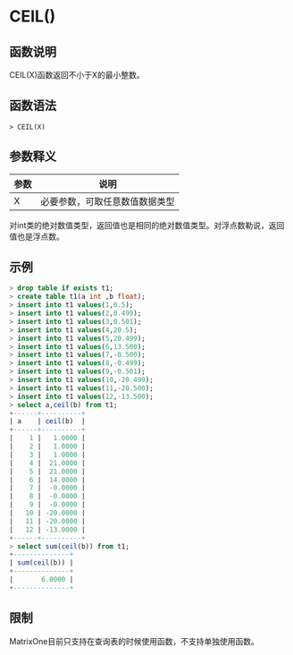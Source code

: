 # **CEIL()**

## **函数说明**

CEIL(X)函数返回不小于X的最小整数。

## **函数语法**

```
> CEIL(X)
```

## **参数释义**

|  参数   | 说明  |
|  ----  | ----  |
| X | 必要参数，可取任意数值数据类型 |

对int类的绝对数值类型，返回值也是相同的绝对数值类型。对浮点数勒说，返回值也是浮点数。

## **示例**

```sql
> drop table if exists t1;
> create table t1(a int ,b float);
> insert into t1 values(1,0.5);
> insert into t1 values(2,0.499);
> insert into t1 values(3,0.501);
> insert into t1 values(4,20.5);
> insert into t1 values(5,20.499);
> insert into t1 values(6,13.500);
> insert into t1 values(7,-0.500);
> insert into t1 values(8,-0.499);
> insert into t1 values(9,-0.501);
> insert into t1 values(10,-20.499);
> insert into t1 values(11,-20.500);
> insert into t1 values(12,-13.500);
> select a,ceil(b) from t1;
+------+----------+
| a    | ceil(b)  |
+------+----------+
|    1 |   1.0000 |
|    2 |   1.0000 |
|    3 |   1.0000 |
|    4 |  21.0000 |
|    5 |  21.0000 |
|    6 |  14.0000 |
|    7 |  -0.0000 |
|    8 |  -0.0000 |
|    9 |  -0.0000 |
|   10 | -20.0000 |
|   11 | -20.0000 |
|   12 | -13.0000 |
+------+----------+
> select sum(ceil(b)) from t1;
+--------------+
| sum(ceil(b)) |
+--------------+
|       6.0000 |
+--------------+

```

## **限制**

MatrixOne目前只支持在查询表的时候使用函数，不支持单独使用函数。